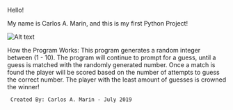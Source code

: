 
Hello! 

  My name is Carlos A. Marin, and this is my first Python Project!
  
  ![Alt text](Main_Frame.jpg?raw=true "SS of first view.")

  How the Program Works:
  This program generates a random integer between (1 - 10). 
  The program will continue to prompt for a guess, until a guess is matched with the randomly generated number. 
  Once a match is found the player will be scored based on the number of attempts to guess the correct number. 
  The player with the least amount of guesses is crowned the winner!
  
  
     Created By: Carlos A. Marin - July 2019
